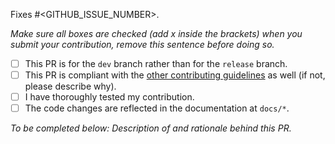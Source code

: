 Fixes #<GITHUB_ISSUE_NUMBER>.

_Make sure all boxes are checked (add x inside the brackets) when you submit your contribution, remove this sentence before doing so._

- [ ] This PR is for the `dev` branch rather than for the `release` branch.
- [ ] This PR is compliant with the [other contributing guidelines](/CONTRIBUTING.md) as well (if not, please describe why).
- [ ] I have thoroughly tested my contribution.
- [ ] The code changes are reflected in the documentation at `docs/*`.

_To be completed below: Description of and rationale behind this PR._
